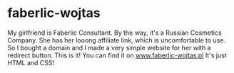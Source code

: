 # faberlic-wojtas

My girlfriend is Faberlic Consultant. By the way, it's a Russian Cosmetics Company. She has her looong affiliate link, which is uncomfortable to use. So I bought a domain and I made a very simple website for her with a redirect button. This is it! You can find it on www.faberlic-wojtas.pl It's just HTML and CSS!

